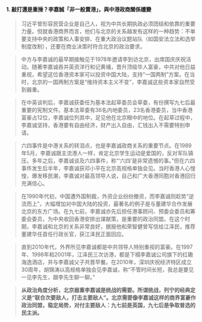 #### 1. 敲打還是重捶？李嘉誠「非一般賣港」，與中港政商關係嬗變
>习近平曾形容民营企业是自己人，视为中共长期执政必须团结和依靠的重要力量。但就香港商界而言，他们与北京的关系越发有这样的一种趋势：不单要支持中央的政策和人事安排、在重大政治议题站队（如国安法立法和选举制度改制），还要在商业决策时符合北京的政治要求。

>中方与李嘉诚的最早期接触见于1978年邀请李到访北京，出席国庆庆祝活动。随著李嘉诚吞并英资洋行和记黄埔，晋升顶级华人富豪，中共对他日益重视，希望这位香港资本家可以投资中国大陆，支持“一国两制”方案。在当时，北京的一国两制方案是“维持资本主义不变”，李嘉诚这些资本家自然受到器重。

>在中英谈判后，李嘉诚获委任为基本法起草委员会草委，有份撰写九七后最重要的宪制文件。基本法草委有36名内地委员，23名香港委员，当中香港富豪占12位，李嘉诚位列其中，足见他在北京眼中的地位。在起草过程中，李嘉诚坚持，香港要有自由经济，财产出入自由，汇钱出入不需要特别申请。

>六四事件是中港关系的转泪点，也是李嘉诚政商关系的重要节点。在1989年5月，李嘉诚跟主流港人一样，肯定北京学生运动是爱国的，反对军队镇压。多年之后，李嘉诚谈及六四事件，称“‘六四’是非常遗憾的事。”但在六四事件发生后半年，李嘉诚获邓小平在北京高规格单独会见。当时香港人心惶惶，爆发移民潮，李嘉诚对最高领导人说，自己和广大香港同胞对香港回归充满信心。

>在1990年代初，中国遭外国制裁，外资企业纷纷撤资，而李嘉诚则趁势“逆流而上”，大幅增加对中国大陆的投资，最著名的例子是与董建华合作发展北京的东方广场。在九七前，李嘉诚亦先后担任港事顾问、预委会委员和筹委会委员，为中央收回香港安排出谋献策，是重要的政治同盟。在这个时期，李嘉诚和北京的关系非常良好，据报他和荣智健曾写信给江泽民，推荐董建华任首任行政长官，获江泽民正面回应。

>直到2010年代，外界所见李嘉诚都是中共领导人特别重视的富豪。在1997年、1998年和2001年，江泽民三次访港，都是下榻李嘉诚公司旗下的红磡海逸酒店，并与李嘉诚父子共晋早餐。在2010年，深圳庆祝经济特区成立30周年，胡锦涛以高规格单独会见李嘉诚，称“不管时间长短，我总是要见一见李先生，跟李先生聊一聊。”

>**从政治角度分析，北京器重李嘉诚是统战的需要。所谓统战，列宁的经典定义是“联合次要敌人，打击主要敌人”。北京需要像李嘉诚这样的商界富豪作政治同盟，稳定局势，对付主要敌人：九七前是英国，九七后是争取普选的民主派。**

